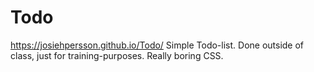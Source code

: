 # Todo
https://josiehpersson.github.io/Todo/
Simple Todo-list. 
Done outside of class, just for training-purposes. 
Really boring CSS.
